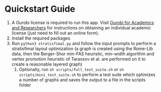 # Quickstart Guide
1. A Gurobi license is required to run this app. Visit  [Gurobi for Academics and Researchers](https://www.gurobi.com/academia/academic-program-and-licenses/) for instructions on obtaining an individual academic license (just need to fill out an online form).
2. Install the required packages
3. Run ```python3 stratisfimal.py``` and follow the input prompts to perform a stratisfimal layout optimization (a graph is created using the Rome-Lib data, then the Berger-Shor min-FAS heuristic, min-width algorithm and vertex promotion heuristic of Tarassov et al. are performed on it to create a reasonable layered graph)
   1. Optionally, run ```sh scripts/full_test_suite.sh``` or ```sh scripts/mini_test_suite.sh``` to perform a test suite which optimizes a number of graphs and saves the output to a file in the scripts folder